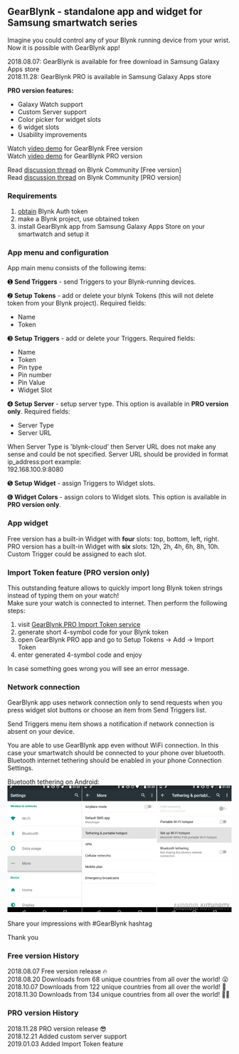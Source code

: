 ## GearBlynk - standalone app and widget for Samsung smartwatch series

Imagine you could control any of your Blynk running device from your wrist.
Now it is possible with GearBlynk app!

2018.08.07: GearBlynk is available for free download in Samsung Galaxy Apps store    
2018.11.28: GearBlynk PRO is available in Samsung Galaxy Apps store


**PRO version features:**

* Galaxy Watch support
* Custom Server support
* Color picker for widget slots
* 6 widget slots
* Usability improvements


Watch [video demo](https://www.youtube.com/watch?v=MkBfo__P5-Q) for GearBlynk Free version   
Watch [video demo](https://www.youtube.com/watch?v=i7XN_Xcg_Qs) for GearBlynk PRO version

Read [discussion thread](https://community.blynk.cc/t/gearblynk-standalone-app-and-widget-for-samsung-gear-s3-smartwatch-series/27725) on Blynk Community [Free version]  
Read [discussion thread](https://community.blynk.cc/t/gearblynk-pro-standalone-app-and-widget-for-samsung-smartwatch-series/30982) on Blynk Community [PRO version]  


### Requirements
1. [obtain](http://docs.blynk.cc/#getting-started-getting-started-with-the-blynk-app-4-auth-token) Blynk Auth token
1. make a Blynk project, use obtained token
1. install GearBlynk app from Samsung Galaxy Apps Store on your smartwatch and setup it


### App menu and configuration
App main menu consists of the following items:

➊ **Send Triggers** - send Triggers to your Blynk-running devices.

➋ **Setup Tokens** - add or delete your blynk Tokens (this will not delete token from your Blynk project).
Required fields: 
- Name
- Token

➌ **Setup Triggers** - add or delete your Triggers.
Required fields: 
- Name
- Token
- Pin type
- Pin number
- Pin Value
- Widget Slot

➍ **Setup Server** - setup server type. This option is available in **PRO version only**.
Required fields: 
- Server Type
- Server URL

When Server Type is 'blynk-cloud' then Server URL does not make any sense and could be not specified.
Server URL should be provided in format ip_address:port example:   
192.168.100.9:8080

➎ **Setup Widget** - assign Triggers to Widget slots.

➏ **Widget Colors** - assign colors to Widget slots. This option is available in **PRO version only**.

   
   
### App widget
Free version has a built-in Widget with **four** slots: top, bottom, left, right.
PRO version has a built-in Widget with **six** slots: 12h, 2h, 4h, 6h, 8h, 10h.
Custom Trigger could be assigned to each slot.

   
   
### Import Token feature (PRO version only)
This outstanding feature allows to quickly import long Blynk token strings instead of typing them on your watch!    
Make sure your watch is connected to internet. Then perform the following steps:    
1. visit [GearBlynk PRO Import Token service](https://thawing-savannah-47017.herokuapp.com)
2. generate short 4-symbol code for your Blynk token   
3. open GearBlynk PRO app and go to Setup Tokens -> Add -> Import Token   
4. enter generated 4-symbol code and enjoy   

In case something goes wrong you will see an error message.

### Network connection
GearBlynk app uses network connection only to send requests when you press widget slot 
buttons or choose an item from Send Triggers list.

Send Triggers menu item shows a notification if network connection is absent on your device.

You are able to use GearBlynk app even without WiFi connection. In this case your smartwatch should be connected to your phone over bluetooth. 
Bluetooth internet tethering should be enabled in your phone Connection Settings.

Bluetooth tethering on Android:   
<img src="https://github.com/091500/gearblynk/blob/master/Android-mobile-hotspot-setup.png">


Share your impressions with #GearBlynk hashtag

Thank you

### Free version History
2018.08.07 Free version release :fire:   
2018.08.20 Downloads from 68 unique countries from all over the world!  :open_mouth:        
2018.10.07 Downloads from 122 unique countries from all over the world! :clap:  
2018.11.30 Downloads from 134 unique countries from all over the world! :clap::clap:  


### PRO version History
2018.11.28 PRO version release :sunglasses:    
2018.12.21 Added custom server support  
2019.01.03 Added Import Token feature

